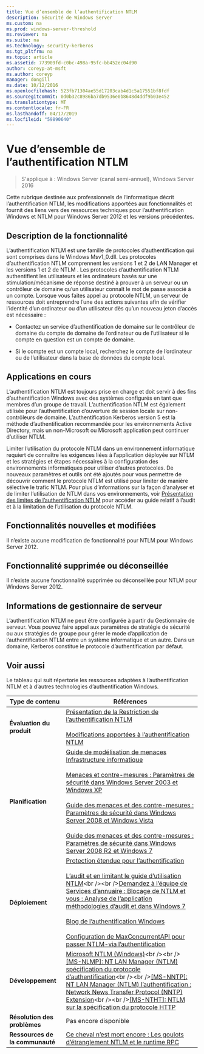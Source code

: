 ```yaml
---
title: Vue d’ensemble de l’authentification NTLM
description: Sécurité de Windows Server
ms.custom: na
ms.prod: windows-server-threshold
ms.reviewer: na
ms.suite: na
ms.technology: security-kerberos
ms.tgt_pltfrm: na
ms.topic: article
ms.assetid: 773909fd-c0bc-498a-95fc-bb452ec04d90
author: coreyp-at-msft
ms.author: coreyp
manager: dongill
ms.date: 10/12/2016
ms.openlocfilehash: 523fb71304ae55d17203cab4d1c5a17551bf8fdf
ms.sourcegitcommit: 0d0b32c8986ba7db9536e0b8648d4ddf9b03e452
ms.translationtype: MT
ms.contentlocale: fr-FR
ms.lasthandoff: 04/17/2019
ms.locfileid: "59890640"
---
```

# <a name="ntlm-overview"></a>Vue d’ensemble de l’authentification NTLM

>S'applique à : Windows Server (canal semi-annuel), Windows Server 2016

Cette rubrique destinée aux professionnels de l’informatique décrit l’authentification NTLM, les modifications apportées aux fonctionnalités et fournit des liens vers des ressources techniques pour l’authentification Windows et NTLM pour Windows Server 2012 et les versions précédentes.

## <a name="BKMK_OVER"></a>Description de la fonctionnalité
L’authentification NTLM est une famille de protocoles d’authentification qui sont comprises dans le Windows Msv1\_0.dll. Les protocoles d’authentification NTLM comprennent les versions 1 et 2 de LAN Manager et les versions 1 et 2 de NTLM . Les protocoles d’authentification NTLM authentifient les utilisateurs et les ordinateurs basés sur une stimulation\/mécanisme de réponse destiné à prouver à un serveur ou un contrôleur de domaine qu’un utilisateur connaît le mot de passe associé à un compte. Lorsque vous faites appel au protocole NTLM, un serveur de ressources doit entreprendre l’une des actions suivantes afin de vérifier l’identité d’un ordinateur ou d’un utilisateur dès qu’un nouveau jeton d’accès est nécessaire :

-   Contactez un service d’authentification de domaine sur le contrôleur de domaine du compte de domaine de l’ordinateur ou de l’utilisateur si le compte en question est un compte de domaine.

-   Si le compte est un compte local, recherchez le compte de l’ordinateur ou de l’utilisateur dans la base de données du compte local.

## <a name="BKMK_APP"></a>Applications en cours
L’authentification NTLM est toujours prise en charge et doit servir à des fins d’authentification Windows avec des systèmes configurés en tant que membres d’un groupe de travail. L’authentification NTLM est également utilisée pour l’authentification d’ouverture de session locale sur non\-contrôleurs de domaine. L’authentification Kerberos version 5 est la méthode d’authentification recommandée pour les environnements Active Directory, mais un non\-Microsoft ou Microsoft application peut continuer d’utiliser NTLM.

Limiter l’utilisation du protocole NTLM dans un environnement informatique requiert de connaître les exigences liées à l’application déployée sur NTLM et les stratégies et étapes nécessaires à la configuration des environnements informatiques pour utiliser d’autres protocoles. De nouveaux paramètres et outils ont été ajoutés pour vous permettre de découvrir comment le protocole NTLM est utilisé pour limiter de manière sélective le trafic NTLM. Pour plus d’informations sur la façon d’analyser et de limiter l’utilisation de NTLM dans vos environnements, voir [Présentation des limites de l’authentification NTLM](https://technet.microsoft.com/library/dd560653(v=ws.10).aspx) pour accéder au guide relatif à l’audit et à la limitation de l’utilisation du protocole NTLM.

## <a name="BKMK_NEW"></a>Fonctionnalités nouvelles et modifiées
Il n’existe aucune modification de fonctionnalité pour NTLM pour Windows Server 2012.

## <a name="BKMK_DEP"></a>Fonctionnalité supprimée ou déconseillée
Il n’existe aucune fonctionnalité supprimée ou déconseillée pour NTLM pour Windows Server 2012.

## <a name="BKMK_INSTALL"></a>Informations de gestionnaire de serveur
L’authentification NTLM ne peut être configurée à partir du Gestionnaire de serveur. Vous pouvez faire appel aux paramètres de stratégie de sécurité ou aux stratégies de groupe pour gérer le mode d’application de l’authentification NTLM entre un système informatique et un autre. Dans un domaine, Kerberos constitue le protocole d’authentification par défaut.

## <a name="BKMK_LINKS"></a>Voir aussi
Le tableau qui suit répertorie les ressources adaptées à l’authentification NTLM et à d’autres technologies d’authentification Windows.

|Type de contenu|Références|
|--------|-------|
|**Évaluation du produit**|[Présentation de la Restriction de l’authentification NTLM](https://technet.microsoft.com/library/dd560653.aspx)<br /><br />[Modifications apportées à l’authentification NTLM](https://technet.microsoft.com/library/dd566199.aspx)|
|**Planification**|[Guide de modélisation de menaces Infrastructure informatique](https://technet.microsoft.com/library/dd941826.aspx)<br /><br />[Menaces et contre-mesures : Paramètres de sécurité dans Windows Server 2003 et Windows XP](https://technet.microsoft.com/library/dd162275.aspx)<br /><br />[Guide des menaces et des contre-mesures : Paramètres de sécurité dans Windows Server 2008 et Windows Vista](https://technet.microsoft.com/library/dd349791.aspx)<br /><br />[Guide des menaces et des contre-mesures : Paramètres de sécurité dans Windows Server 2008 R2 et Windows 7](https://technet.microsoft.com/library/hh125921.aspx)|
|**Déploiement**|[Protection étendue pour l’authentification](https://support.microsoft.com/kb/968389)<br /><br />[L’audit et en limitant le guide d’utilisation NTLM](https://technet.microsoft.com/library/jj865674(v=ws.10).aspx)<br /><br />[Demandez à l’équipe de Services d’annuaire : Blocage de NTLM et vous : Analyse de l’application méthodologies d’audit et dans Windows 7](https://blogs.technet.com/askds/archive/2009/10/08/ntlm-blocking-and-you-application-analysis-and-auditing-methodologies-in-windows-7.aspx)<br /><br />[Blog de l’authentification Windows](https://blogs.technet.com/authentication/)<br /><br />[Configuration de MaxConcurrentAPI pour passer NTLM\-via l’authentification](https://social.technet.microsoft.com/wiki/contents/articles/9759.configuring-maxconcurrentapi-for-ntlm-pass-through-authentication.aspx)|
|**Développement**|[Microsoft NTLM \(Windows\)](https://msdn.microsoft.com/library/aa378749(VS.85).aspx)<br /><br />[\[MS\-NLMP\]: NT LAN Manager \(NTLM\) spécification du protocole d’authentification](https://msdn.microsoft.com/library/cc236621(PROT.10).aspx)<br /><br />[\[MS\-NNTP\]: NT LAN Manager \(NTLM\) l’authentification : Network News Transfer Protocol \(NNTP\) Extension](https://msdn.microsoft.com/library/cc236774(PROT.10).aspx)<br /><br />[\[MS\-NTHT\]: NTLM sur la spécification du protocole HTTP](https://msdn.microsoft.com/library/cc237488(PROT.10).aspx)|
|**Résolution des problèmes**|Pas encore disponible|
|**Ressources de la communauté**|[Ce cheval n’est mort encore : Les goulots d’étranglement NTLM et le runtime RPC](http://blogs.technet.com/b/askds/archive/2011/09/15/is-this-horse-dead-yet-ntlm-bottlenecks-and-the-rpc-runtime.aspx)|



